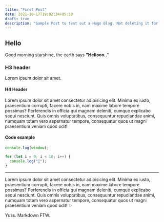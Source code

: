 ```yaml
---
title: "First Post"
date: 2021-10-17T19:02:34+05:30
draft: true
description: "Sample Post to test out a Hugo Blog. Not deleting it for nostalgia reasons🙂"
---
```


## Hello

Good morning starshine, the earth says **"Hellooo.."**

### H3 header

Lorem ipsum dolor sit amet.

#### H4 Header

Lorem ipsum dolor sit amet consectetur adipisicing elit. Minima ex iusto, praesentium corrupti, facere nobis in, nam maxime labore tempore possimus? Perferendis in officia qui magnam deleniti, cumque explicabo sequi nesciunt. Quis omnis voluptatibus, consequuntur repudiandae animi, numquam totam vero aspernatur tempore, consequatur quos ut magni praesentium veniam quod odit!

#### Code example

```javascript
console.log(window);

for (let i = 0; i < 10; i++) {
  console.log("🙂");
}
```

<hr/>

Lorem ipsum dolor sit amet consectetur adipisicing elit. Minima ex iusto, praesentium corrupti, facere nobis in, nam maxime labore tempore possimus? Perferendis in officia qui magnam deleniti, cumque explicabo sequi nesciunt. Quis omnis voluptatibus, consequuntur repudiandae animi, numquam totam vero aspernatur tempore, consequatur quos ut magni praesentium veniam quod odit! ✨

Yuss. Markdown FTW.
